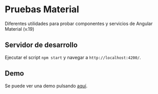 # Pruebas Material

Diferentes utilidades para probar componentes y servicios de Angular Material (v.19)

## Servidor de desarrollo

Ejecutar el script `npm start` y navegar a `http://localhost:4200/`.

## Demo

Se puede ver una demo pulsando [aquí](https://theguitxo.github.io/pruebas-material).
